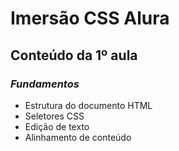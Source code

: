 # Imersão CSS Alura
## Conteúdo da 1º aula
### *Fundamentos*
* Estrutura do documento HTML
* Seletores CSS
* Edição de texto
* Alinhamento de conteúdo 
